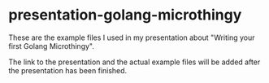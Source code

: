 # presentation-golang-microthingy
These are the example files I used in my presentation about "Writing your first Golang Microthingy".

The link to the presentation and the actual example files will be added after the presentation has been finished.
